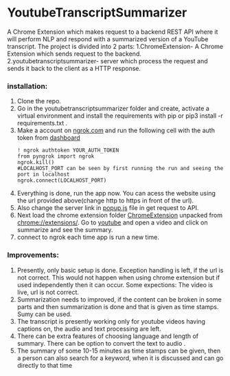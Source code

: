 # YoutubeTranscriptSummarizer
A Chrome Extension which makes request to a backend REST API where it will perform NLP and respond with a summarized version of a YouTube transcript.
The project is divided into 2 parts:
1.ChromeExtension- A Chrome Extension which sends request to the backend.
2.youtubetranscriptsummarizer- server which process the request and sends it back to the client as a HTTP response.

### installation:
1. Clone the repo.
2. Go in the youtubetranscriptsummarizer folder and create, activate a virtual environment and install the requirements
   with pip or pip3 install -r requirements.txt .
3. Make a account on [ngrok.com](https://ngrok.com/) and run the following cell with the auth token from [dashboard](https://dashboard.ngrok.com/get-started/setup)
    ```
    ! ngrok authtoken YOUR_AUTH_TOKEN
    from pyngrok import ngrok
    ngrok.kill()
    #LOCALHOST_PORT can be seen by first running the run and seeing the port in localhost  
    ngrok.connect(LOCALHOST_PORT)
    ```
4. Everything is done, run the app now. You can acess the website using the url provided above(change http to https in front of the url).
5. Also change the server link in [popup.js](/ChromeExtension/popup.js) file in get request to API.
6. Next load the chrome extension folder [ChromeExtension](/ChromeExtension) unpacked from [chrome://extensions/](chrome://extensions/).
   Go to [youtube](https://youtube.com/) and open a video and click on summarize and see the summary.
7. connect to ngrok each time app is run a new time.

### Improvements:
1. Presently, only basic setup is done. Exception handling is left, if the url is not correct. 
   This would not happen when using chrome extension but if used independently then it can occur.
   Some expections: The video is live, url is not correct.
2. Summarization needs to improved, if the content can be broken in some parts 
   and then summarization is done and that is given as time stamps.
   Sumy can be used.
3. The transcript is presently working only for youtube videos having captions on, the audio and text processing are left.
4. There can be extra features of choosing language and length of summary. There can be option to convert the text 
   to audio . 
5. The summary of some 10-15 minutes as time stamps can be given, then a person can also search for a keyword, when it
   is discussed and can go directly to that time 
   
  
 
